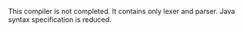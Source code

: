 This compiler is not completed. It contains only lexer and parser.
Java syntax specification is reduced.
